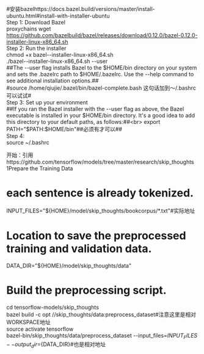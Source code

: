 #安装bazelhttps://docs.bazel.build/versions/master/install-ubuntu.html#install-with-installer-ubuntu<br>
Step 1: Download Bazel<br>
proxychains wget https://github.com/bazelbuild/bazel/releases/download/0.12.0/bazel-0.12.0-installer-linux-x86_64.sh<br>
Step 2: Run the installer<br>
chmod +x bazel-<version>-installer-linux-x86_64.sh<br>
./bazel-<version>-installer-linux-x86_64.sh --user<br>
##The --user flag installs Bazel to the $HOME/bin directory on your system and sets the .bazelrc path to $HOME/.bazelrc. Use the --help command to see additional installation options.##<br>
#source /home/qiujie/.bazel/bin/bazel-complete.bash 这句话加到～/.bashrc可以试试#<br>
Step 3: Set up your environment<br>
##If you ran the Bazel installer with the --user flag as above, the Bazel executable is installed in your $HOME/bin directory. It's a good idea to add this directory to your default paths, as follows:##<br>
export PATH="$PATH:$HOME/bin"##必须有才可以##<br>
Step 4:<br>
source ~/.bashrc<br>

开始：引用https://github.com/tensorflow/models/tree/master/research/skip_thoughts<br>
1Prepare the Training Data<br>
# each sentence is already tokenized.<br>
INPUT_FILES="${HOME}/model/skip_thoughts/bookcorpus/*.txt"#实际地址<br>
# Location to save the preprocessed training and validation data.<br>
DATA_DIR="${HOME}/model/skip_thoughts/data"<br>
# Build the preprocessing script.<br>
cd tensorflow-models/skip_thoughts<br>
bazel build -c opt //skip_thoughts/data:preprocess_dataset#注意这里是相对WORKSPACE地址<br>
source activate tensorflow<br>
bazel-bin/skip_thoughts/data/preprocess_dataset   --input_files=${INPUT_FILES}   --output_dir=${DATA_DIR}#也是相对地址<br>



